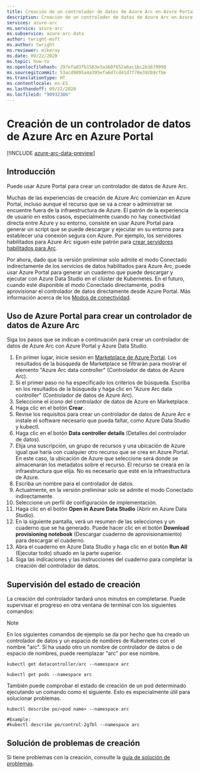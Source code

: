 ```yaml
---
title: Creación de un controlador de datos de Azure Arc en Azure Portal
description: Creación de un controlador de datos de Azure Arc en Azure Portal
services: azure-arc
ms.service: azure-arc
ms.subservice: azure-arc-data
author: twright-msft
ms.author: twright
ms.reviewer: mikeray
ms.date: 09/22/2020
ms.topic: how-to
ms.openlocfilehash: 297efa83fb1563e3a360f652a6ac1bc2b1679998
ms.sourcegitcommit: 53acd9895a4a395efa6d7cd41d7f78e392b9cfbe
ms.translationtype: HT
ms.contentlocale: es-ES
ms.lasthandoff: 09/22/2020
ms.locfileid: "90932386"
---
```

# <a name="create-an-azure-arc-data-controller-in-the-azure-portal"></a>Creación de un controlador de datos de Azure Arc en Azure Portal

[!INCLUDE [azure-arc-data-preview](../../../includes/azure-arc-data-preview.md)]

## <a name="introduction"></a>Introducción

Puede usar Azure Portal para crear un controlador de datos de Azure Arc.

Muchas de las experiencias de creación de Azure Arc comienzan en Azure Portal, incluso aunque el recurso que se va a crear o administrar se encuentre fuera de la infraestructura de Azure. El patrón de la experiencia de usuario en estos casos, especialmente cuando no hay conectividad directa entre Azure y su entorno, consiste en usar Azure Portal para generar un script que se puede descargar y ejecutar en su entorno para establecer una conexión segura con Azure. Por ejemplo, los servidores habilitados para Azure Arc siguen este patrón para [crear servidores habilitados para Arc](../servers/onboard-portal.md).

Por ahora, dado que la versión preliminar solo admite el modo Conectado indirectamente de los servicios de datos habilitados para Azure Arc, puede usar Azure Portal para generar un cuaderno que puede descargar y ejecutar con Azure Data Studio en el clúster de Kubernetes. En el futuro, cuando esté disponible el modo Conectado directamente, podrá aprovisionar el controlador de datos directamente desde Azure Portal. Más información acerca de los [Modos de conectividad](connectivity.md).

## <a name="use-the-azure-portal-to-create-an-azure-arc-data-controller"></a>Uso de Azure Portal para crear un controlador de datos de Azure Arc

Siga los pasos que se indican a continuación para crear un controlador de datos de Azure Arc con Azure Portal y Azure Data Studio.

1. En primer lugar, inicie sesión en [Marketplace de Azure Portal](https://ms.portal.azure.com/#blade/Microsoft_Azure_Marketplace/MarketplaceOffersBlade/selectedMenuItemId/home/searchQuery/azure%20arc%20data%20controller).  Los resultados de la búsqueda de Marketplace se filtrarán para mostrar el elemento "Azure Arc data controller" (Controlador de datos de Azure Arc).
2. Si el primer paso no ha especificado los criterios de búsqueda. Escriba en los resultados de la búsqueda y haga clic en "Azure Arc data controller" (Controlador de datos de Azure Arc).
3. Seleccione el icono del controlador de datos de Azure en Marketplace.
4. Haga clic en el botón **Crear**.
5. Revise los requisitos para crear un controlador de datos de Azure Arc e instale el software necesario que pueda faltar, como Azure Data Studio y kubectl.
6. Haga clic en el botón **Data controller details** (Detalles del controlador de datos).
7. Elija una suscripción, un grupo de recursos y una ubicación de Azure igual que haría con cualquier otro recurso que se crea en Azure Portal. En este caso, la ubicación de Azure que seleccione será donde se almacenarán los metadatos sobre el recurso.  El recurso se creará en la infraestructura que elija. No es necesario que esté en la infraestructura de Azure.
8. Escriba un nombre para el controlador de datos.
9. Actualmente, en la versión preliminar solo se admite el modo Conectado indirectamente.
10. Seleccione un perfil de configuración de implementación.
11. Haga clic en el botón **Open in Azure Data Studio** (Abrir en Azure Data Studio).
12. En la siguiente pantalla, verá un resumen de las selecciones y un cuaderno que se ha generado.  Puede hacer clic en el botón **Download provisioning notebook** (Descargar cuaderno de aprovisionamiento) para descargar el cuaderno.
13. Abra el cuaderno en Azure Data Studio y haga clic en el botón **Run All** (Ejecutar todo) situado en la parte superior.
14. Siga las indicaciones y las instrucciones del cuaderno para completar la creación del controlador de datos.

## <a name="monitoring-the-creation-status"></a>Supervisión del estado de creación

La creación del controlador tardará unos minutos en completarse. Puede supervisar el progreso en otra ventana de terminal con los siguientes comandos:

> [!NOTE]
>  En los siguientes comandos de ejemplo se da por hecho que ha creado un controlador de datos y un espacio de nombres de Kubernetes con el nombre "arc".  Si ha usado otro un nombre de controlador de datos o de espacio de nombres, puede reemplazar "arc" por ese nombre.

```console
kubectl get datacontroller/arc --namespace arc
```

```console
kubectl get pods --namespace arc
```

También puede comprobar el estado de creación de un pod determinado ejecutando un comando como el siguiente.  Esto es especialmente útil para solucionar problemas.

```console
kubectl describe po/<pod name> --namespace arc

#Example:
#kubectl describe po/control-2g7bl --namespace arc
```

## <a name="troubleshooting-creation-problems"></a>Solución de problemas de creación

Si tiene problemas con la creación, consulte la [guía de solución de problemas](troubleshoot-guide.md).

